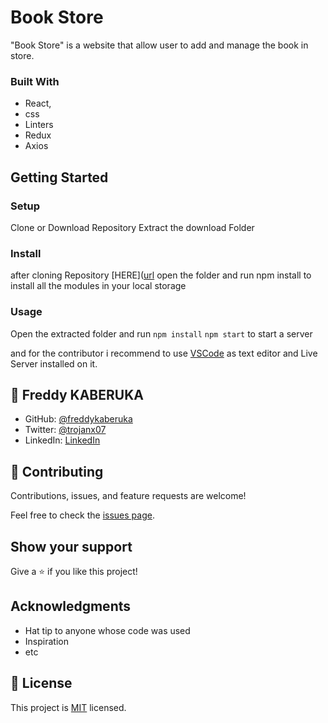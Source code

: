 # Book Store

"Book Store" is a website that allow user to add and manage the book in store.

### Built With

 - React,
 - css
 - Linters
 - Redux
 - Axios


## Getting Started

### Setup

Clone or Download Repository
Extract the download Folder

### Install

after cloning Repository [HERE]([url](https://github.com/freddykaberuka/bookstore.git) open the folder and run npm install to install all the modules in your local storage

### Usage

Open the extracted folder and run 
`npm install`
`npm start` to start a server

and for the contributor i recommend to use [VSCode](https://code.visualstudio.com/) as text editor and Live Server installed on it.

## 👤 **Freddy KABERUKA**

- GitHub: [@freddykaberuka](https://github.com/freddykaberuka)
- Twitter: [@trojanx07](https://twitter.com/trojanx07)
- LinkedIn: [LinkedIn](https://www.linkedin.com/in/kaberuka-freddy-853b08153/)

## 🤝 Contributing

Contributions, issues, and feature requests are welcome!

Feel free to check the [issues page](../../issues/).

## Show your support

Give a ⭐️ if you like this project!

## Acknowledgments

- Hat tip to anyone whose code was used
- Inspiration
- etc
## 📝 License

This project is [MIT](./MIT.md) licensed.
